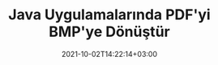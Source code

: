 ---
############################# Static ############################
layout: "autogen-gist"
date: 2021-10-02T14:22:14+03:00
draft: false
path: "tr/total/java/conversion/pdf-to-bmp/"
other_out_formats: "DOC DOCX DOCM DOT DOTX DOTM TXT RTF HTML HTM MHTML MHT XLS XLSX XLSM XLSB XLT XLTX XLTM XLAM CSV TSV DIF SXC FODS PPT PPTX PPTM PPS PPSX PPSM POT POTX POTM ODT OTT OTP ODP ODS EMZ WMZ SVG SVGZ XPS TEX DCM WMF EMF BMP PNG GIF JPEG TIFF ICO WEBP JP2 TGA PSB PSD EPUB MD DICOM FODP JPG"
ad_headline: "PDF'yi BMP'ye Dönüştür | Java"
ad_description: "Java uygulamaları için En Doğru PDF'den BMP'ye belge Dönüştürme çözümü."

############################# Head ############################
head_title: "Java'da PDF'yi BMP'ye Dönüştür – PDF Dönüştürme API'si"
head_description: "Java uygulamalarında PDF'yi BMP'ye dönüştürün. PDF'yi belgelere, resimlere ve 100'den fazla başka dosya formatına dönüştürmek için Java için hızlı ve doğru PDF'den BMP'ye dönüştürme API'sı."

############################# Header ############################
title: "Java Uygulamalarında PDF'yi BMP'ye Dönüştür"
description: "Dönüştürülen belge biçiminin görünümünü değiştirmek için esnek belge dönüştürme özelliklerini kullanarak PDF dosyalarını Java uygulamalarında BMP'ye dönüştürün. Tüm belgeyi bir kerede kolayca dönüştürün veya seçici sayfa numaralarına veya sayfa aralıklarına göre PDF dosyasının belirli sayfalarını seçin ve Word işleme belgeleri, Excel elektronik tabloları, PowerPoint sunumları, Photoshop, e-Kitap gibi çok çeşitli desteklenen belge biçimlerine dönüştürün. web ve resimler."

############################# SubMenu ############################
submenu:
    enable: false

############################# Content ############################
content:
    enable: true
    block:
    - title_left: "Java'da PDF'yi BMP'ye Dönüştürme"
      content_left: |
          Üç basit adımı kullanarak Java'da PDF dosyalarını BMP dosya dönüştürme işlemi gerçekleştirin. Aşağıdaki kod örneğini kullanarak – dönüştürülen belgeyi olduğu gibi görüntüleyin veya herhangi bir harici yazılım yüklemeden HTML dosyası olarak görüntülemek için daha fazla işleyin.

          -   Yeni bir **Converter** sınıfı örneği oluşturun ve PDF dosyasını yükleyin
          -   BMP dosya türü için **ConvertOptions**'ı ayarlayın
          -   BMP'ye dönüştürmek için **Converter** sınıfı örneğinin **Convert** yöntemini çağırın
          -   HTML görüntüleyici için seçenekleri ayarlayın
          -   Dönüştürülen BMP'yi HTML olarak görüntülemek için **Görüntüleyici** nesnesi oluşturun
          
      title_right: "İndirmeler ve Kurulum Talimatları"
      content_right: |
          100'den fazla belge ve PDF, Microsoft Word, Excel, PowerPoint, Project, Visio, Outlook, HTML ve diyagramlar gibi görüntü dosyası biçimleri arasında dönüştürme yapmak için `GroupDocs.Conversion` ve `GroupDocs.Viewer` ad alanlarına ihtiyacınız var. Conholdate.Total tarafından sunulan diğer [Office belgeleri için Java API'lerini](https://products.conholdate.com/total/java/) keşfedin.
          
          İlgili derleme dosyalarını [indirilenler](https://downloads.conholdate.com/total/java) adresinden alın veya tüm paketi [Maven](https://repository.conholdate.com/webapp/#/artifacts/browse/tree/General/repo) adresinden alın/) doğrudan çalışma alanınıza `Java için Conholdate.Total` eklemek için.
          
      gisthash: "1b2b5b5a97415ef538ac358347f27174"
      gistfile: "pdf-to-word-conversion-in-java-and-html-viewer.java"

    - title_left: "Java'da PDF'yi Word Belgelerine Dönüştür"
      content_left: |
          Conholdate.Total API'leri ile Java tabanlı uygulamalarda PDF'den Word belgesine dönüştürmek daha kolay hale geliyor. PDF dosyası mükemmel bir şekilde bir Word (DOCX) dosyasına dönüşür ve çıktı dosyasının düzenini ihtiyaçlarınıza göre özelleştirmek için ek bir dizi belge biçimlendirme özelliğini destekler. Dönüştürülen Word belgesinden metin, tablo, resim ve liste gibi içerikleri kolayca düzenleyebilirsiniz.

          -   Yeni bir **Converter** sınıfı örneği oluşturun ve **PDF**'yi giriş dosyası olarak yükleyin
          -   Dönüştürme seçeneği olarak **WordProcessingConvertOptions** örneğini oluşturun
          -   **DOCX**'e dönüştürmek için **Converter** sınıfı örneğinin **Convert** yöntemini çağırın
          
      title_right: "Kaynak Belge Bilgi Çıkarımı"
      content_right: |
          Belge bilgilerini çıkarma özelliği, yalnızca kaynak belge dosyası hakkında temel bilgilerin alınmasını sağlamakla kalmaz, aynı zamanda bir Microsoft Project dosyasının proje başlangıç ​​ve bitiş tarihleri, bir PDF belgesindeki herhangi bir yazdırma kısıtlaması gibi bazı değerli dosya formatına özgü bilgilerin çıkarılmasını da destekler. Outlook veri dosyasında vb. bulunan klasörlerin listesi.

          NetBeans, IntelliJ IDEA ve Eclipse gibi geliştirme ortamlarını kullanırken Windows, Linux veya macOS gibi farklı işletim sistemlerinde popüler belge dosya biçimlerini dönüştürün.
          
      gisthash: "1b2b5b5a97415ef538ac358347f27174"
      gistfile: "pdf-to-word-conversion.java"

    - title_left: "Java'da PDF'yi Excel'e Dönüştür"
      content_left: |
          Birkaç satır Java kodu kullanarak PDF'yi Excel elektronik tablolarına dönüştürün. Bir PDF dosyasının içeriği, istediğiniz gibi kolayca düzenlenebilen bir Excel çalışma sayfasının satırlarına ve sütunlarına dönüştürülür. Bir PDF dosyası bu elektronik tablo biçimlerine (XLS, XLSX, XLSM, XLSB, XLTX, XLT), OpenDocument (ODS, OTS) ve Apple iWork Numbers'a dönüştürülebilir.

          -   Yeni bir **Converter** sınıfı örneği oluşturun ve **PDF**'yi giriş dosyası olarak yükleyin
          -   Dönüştürme seçeneği olarak **SpreadsheetConvertOptions** örneğini oluşturun
          -   **XLSX**'e dönüştürmek için **Converter** sınıfı örneğinin **Convert** yöntemini çağırın
        
      title_right: "Dönüştürülen Belge Sonuçlarını Önbelleğe Alma"
      content_right: |
          Bazı durumlarda dönüştürülen belge boyutu daha büyüktür ve dönüştürülmesi zaman alır. Belge dönüştürme kitaplığı, bu tür durumları verimli bir şekilde yönetmek ve tekrarlayan dönüştürme sürecini hızlandırmak için önbelleğe alma özelliği sunar. Uzantı noktasını kullanarak özel önbellek uygulamasıyla çalışmak için ICache arabirimini etkinleştirin ve tercih ettiğiniz gibi önbellek dönüştürmeyi kontrol edin.

          Dönüştürme sonucu varsayılan olarak yerel sürücüye kaydedilir, ancak Amazon S3, Dropbox, Google Drive, Windows Azure, Reddis veya başka herhangi bir uygun arabirim uygulanarak her tür önbellek depolaması desteklenebilir.
          
      gisthash: "1b2b5b5a97415ef538ac358347f27174"
      gistfile: "pdf-to-excel-conversion.java"

    - title_left: "Java'da PDF'yi PowerPoint'e Dönüştür"
      content_left: |
          Conholdate.Total for Java API'leri ile PDF'yi PowerPoint (PPT, PPTX) slaytlarına dönüştürmek daha hızlıdır. Dönüştürüldükten sonra, PowerPoint sunumlarını ve slaytları Microsoft PowerPoint'te kolayca düzenleyebilirsiniz.

          -   Yeni bir **Converter** sınıfı örneği oluşturun ve **PDF**'yi giriş dosyası olarak yükleyin
          -   Dönüştürme seçeneği olarak **PresentationConvertOptions** örneğini oluşturun
          -   **PPTX**'e dönüştürmek için **Converter** sınıfı örneğinin **Convert** yöntemini çağırın
          
      title_right: "Uzakta Bulunan Belgeleri Yükleyin ve Dönüştürün"
      content_right: |
          Java için Conholdate.Total'ı kullanma – geliştiriciler, Amazon S3, Microsoft Azure Blob, FTP, yerel disk, akış veya basit bir URL gibi çeşitli uzak konumlardan ve bulut belge depolama kaynaklarından belgeleri yükleyebilir ve dönüştürebilir. Sadece uzaktan bulunan belge akışını elde etmek için yöntemi belirtmeniz ve ardından bunu bir kurucu olarak Converter sınıfına aktarmanız yeterlidir.
          
          [Java PDF dönüştürme kitaplığı](https://products.groupdocs.com/conversion/java/) ayrıca Java tabanlı uygulamalarınızda bir parola ile korunan belgelerin yüklenmesini ve dönüştürülmesini de destekler.
          
      gisthash: "1b2b5b5a97415ef538ac358347f27174"
      gistfile: "pdf-to-powerpoint-conversion.java"

    - title_left: "Java'da PDF'yi Görüntülere Dönüştür"
      content_left: |
          PDF'yi JPG, PNG, GIF, BMP, TIFF ve diğerleri gibi görüntü biçimlerine kesin görüntü kalitesi ve çözünürlüğü ile dönüştürün. Tüm PDF dosyasını dönüştürün veya resimlere dönüştürmek için seçilen bazı sayfalardan birini seçin.

          -   Yeni bir **Converter** sınıfı örneği oluşturun ve **PDF**'yi giriş dosyası olarak yükleyin
          -   Dönüştürülen belge sayfasını akışa kaydetmek için **SavePageStream** temsilcisini bildirin
          -   **ImageConvertOptions** nesnesini ona ileterek **JPG**'yi istenen çıktı formatı olarak belirtin
          -   **JPG**'e dönüştürmek için **Converter** sınıfı örneğinin **Convert** yöntemini çağırın
          
      title_right: "Belgelere Metin veya Görüntü Filigranları Ekleme"
      content_right: |
          Belgeleri tam olarak orijinal dosya gibi doğru bir şekilde dönüştürün ve dönüştürülen belge sayfalarına metin veya görüntü filigranları uygulayın. Yazı tipini, rengi, genişliği, yüksekliği, döndürme açısını, şeffaflığı yönetmek ve filigranı belge sayfalarının arka planına yerleştirmek için bir dizi filigran seçeneği kullanarak filigranları akıllıca damgalayın.
          
          Kaynak belge biçiminin otomatik olarak algılanması, kaynak dosyanın bayt akışı biçiminde sunulduğu bazı durumlarda dosya uzantısının kendisini almak için başka bir yararlı özelliktir. Geliştiriciler, bir belgeyi başka bir dosya biçimine dönüştürürken, Converter nesnesinin **GetPossibleConversions** yöntemini çağırarak desteklenen tüm dönüştürme biçimlerinin tam listesini de alabilir.
          
      gisthash: "1b2b5b5a97415ef538ac358347f27174"
      gistfile: "pdf-to-image-conversion.java"

############################# About Formats ############################
about_formats:
    enable: false
############################# More Formats ############################
more_formats:
    enable: true
    auto: false
    other_out_formats: DOC DOCX DOCM DOT DOTX DOTM TXT RTF HTML HTM MHTML MHT XLS XLSX XLSM XLSB XLT XLTX XLTM XLAM CSV TSV DIF SXC FODS PPT PPTX PPTM PPS PPSX PPSM POT POTX POTM ODT OTT OTP ODP ODS EMZ WMZ SVG SVGZ XPS TEX DCM WMF EMF BMP PNG GIF JPEG TIFF ICO WEBP JP2 TGA PSB PSD EPUB MD DICOM FODP JPG
############################# Back to top ###############################
back_to_top:
  enable: true
---